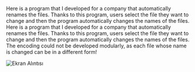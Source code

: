 Here is a program that I developed for a company that automatically renames the files. 
Thanks to this program, users select the file they want to change and then the program automatically changes the names of the files.
Here is a program that I developed for a company that automatically renames the files. Thanks to this program, users select the file they want to change and then the program automatically changes the names of the files.
                      The encoding could not be developed modularly, as each file whose name is changed can be in a different form!

![Ekran Alıntısı](https://user-images.githubusercontent.com/48950686/90072927-f3e79380-dd00-11ea-82df-25b58004aeac.PNG)
